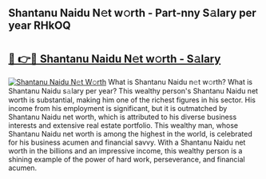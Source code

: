 ## Shantanu Naidu N𝚎t w𝚘rth - Part-nny S𝚊lary per year RHkOQ

# <h2><a href="http://gc34lm.nevu.top/?p=Shantanu+Naidu">🔗 👉🔴 Shantanu Naidu N𝚎t w𝚘rth - S𝚊lary</a></h2>

[![Shantanu Naidu N𝚎t W𝚘rth](https://i.imgur.com/Oavwk0R.jpeg)](http://gc34lm.nevu.top/?p=Shantanu+Naidu)
What is Shantanu Naidu n𝚎t w𝚘rth? What is Shantanu Naidu s𝚊lary per year?
This wealthy person's Shantanu Naidu net worth is substantial, making him one of the richest figures in his sector. His income from his employment is significant, but it is outmatched by Shantanu Naidu net worth, which is attributed to his diverse business interests and extensive real estate portfolio. This wealthy man, whose Shantanu Naidu net worth is among the highest in the world, is celebrated for his business acumen and financial savvy. With a Shantanu Naidu net worth in the billions and an impressive income, this wealthy person is a shining example of the power of hard work, perseverance, and financial acumen.
